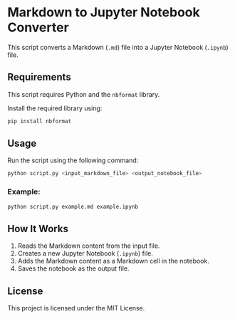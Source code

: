 # Markdown to Jupyter Notebook Converter

This script converts a Markdown (`.md`) file into a Jupyter Notebook (`.ipynb`) file.

## Requirements

This script requires Python and the `nbformat` library.

Install the required library using:

```sh
pip install nbformat
```

## Usage

Run the script using the following command:

```sh
python script.py <input_markdown_file> <output_notebook_file>
```

### Example:

```sh
python script.py example.md example.ipynb
```

## How It Works

1. Reads the Markdown content from the input file.
2. Creates a new Jupyter Notebook (`.ipynb`) file.
3. Adds the Markdown content as a Markdown cell in the notebook.
4. Saves the notebook as the output file.

## License

This project is licensed under the MIT License.

